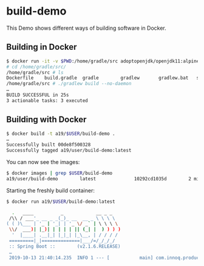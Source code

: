 # build-demo

This Demo shows different ways of building software in Docker.

## Building in Docker

```bash
$ docker run -it -v $PWD:/home/gradle/src adoptopenjdk/openjdk11:alpine-slim /bin/sh
# cd /home/gradle/src/
/home/gradle/src # ls
Dockerfile    build.gradle  gradle        gradlew       gradlew.bat   src   gradlew      gradlew.bat
/home/gradle/src # ./gradlew build --no-daemon
…
BUILD SUCCESSFUL in 25s
3 actionable tasks: 3 executed
```

## Building with Docker

```bash
$ docker build -t a19/$USER/build-demo .
…
Successfully built 00de8f500328
Successfully tagged a19/user/build-demo:latest
```

You can now see the images:

```bash
$ docker images | grep $USER/build-demo
a19/user/build-demo        latest              10292cd1035d        2 minutes ago       512MB
```

Starting the freshly build container:

```bash
$ docker run a19/$USER/build-demo:latest

  .   ____          _            __ _ _
 /\\ / ___'_ __ _ _(_)_ __  __ _ \ \ \ \
( ( )\___ | '_ | '_| | '_ \/ _` | \ \ \ \
 \\/  ___)| |_)| | | | | || (_| |  ) ) ) )
  '  |____| .__|_| |_|_| |_\__, | / / / /
 =========|_|==============|___/=/_/_/_/
 :: Spring Boot ::        (v2.1.6.RELEASE)
 …
 2019-10-13 21:40:14.235  INFO 1 --- [           main] com.innoq.product.Application            : Started Application in 3.489 seconds (JVM running for 4.263)
 ```
